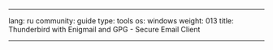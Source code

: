 

---

lang: ru
community: guide
type: tools
os: windows
weight: 013
title: Thunderbird with Enigmail and GPG - Secure Email Client

---

<stub>

